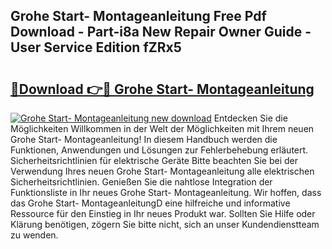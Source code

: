 ## Grohe Start- Montageanleitung Free Pdf Download - Part-i8a New Repair Owner Guide - User Service Edition fZRx5

# <h2><a href="http://df8xi6.blite.top/?on=Grohe+Start-+Montageanleitung">🔗Download 👉🔴 Grohe Start- Montageanleitung</a></h2>

[![Grohe Start- Montageanleitung new download](https://i.imgur.com/lujVjoI.png)](http://df8xi6.blite.top/?on=Grohe+Start-+Montageanleitung)
Entdecken Sie die Möglichkeiten Willkommen in der Welt der Möglichkeiten mit Ihrem neuen Grohe Start- Montageanleitung! In diesem Handbuch werden die Funktionen, Anwendungen und Lösungen zur Fehlerbehebung erläutert. Sicherheitsrichtlinien für elektrische Geräte Bitte beachten Sie bei der Verwendung Ihres neuen Grohe Start- Montageanleitung alle elektrischen Sicherheitsrichtlinien. Genießen Sie die nahtlose Integration der Funktionsliste in Ihr neues Grohe Start- Montageanleitung. Wir hoffen, dass das Grohe Start- MontageanleitungD eine hilfreiche und informative Ressource für den Einstieg in Ihr neues Produkt war. Sollten Sie Hilfe oder Klärung benötigen, zögern Sie bitte nicht, sich an unser Kundendienstteam zu wenden.
